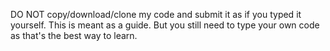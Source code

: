 DO NOT copy/download/clone my code and submit it as if you typed it yourself.  This is meant as a guide.  But you still need to type your own code as that's the best way to learn.

